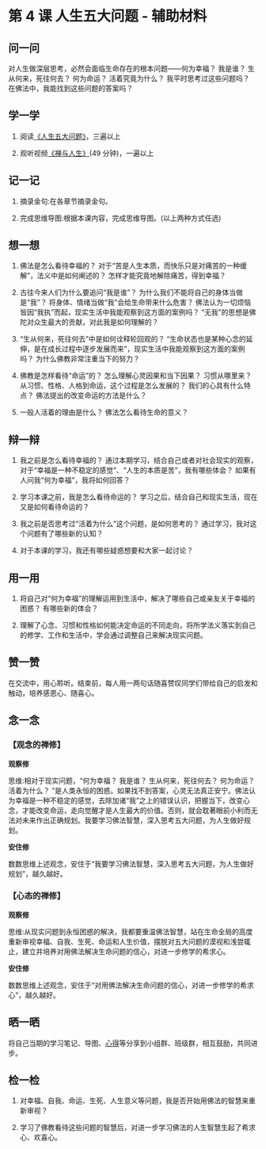 # 第 4 课 人生五大问题 - 辅助材料

## 问一问

对人生做深层思考，必然会面临生命存在的根本问题——何为幸福？
我是谁？
生从何来，死往何去？
何为命运？
活着究竟为什么？
我平时思考过这些问题吗？
在佛法中，我能找到这些问题的答案吗？

## 学一学

1. 阅读[《人生五大问题》](.)，三遍以上

2. 观听视频[《禅与人生》](https://www.youtube.com/watch?v=WxBLXseDmgc)(49 分钟)，一遍以上

## 记一记

1. 摘录金句:在各章节摘录金句。

2. 完成思维导图:根据本课内容，完成思维导图。(以上两种方式任选)

## 想一想

1. 佛法是怎么看待幸福的？
   对于“苦是人生本质，而快乐只是对痛苦的一种缓解”，法义中是如何阐述的？
   怎样才能究竟地解除痛苦，得到幸福？

2. 古往今来人们为什么要追问“我是谁”？
   为什么我们不能将自己的身体当做是“我”？
   将身体、情绪当做“我”会给生命带来什么危害？
   佛法认为一切烦恼皆因“我执”而起，现实生活中我能观察到这方面的案例吗？
   “无我”的思想是佛陀对众生最大的贡献，对此我是如何理解的？

3. “生从何来，死往何去”中是如何诠释轮回观的？
   “生命状态也是某种心念的延伸，是在成长过程中逐步发展而来”，现实生活中我能观察到这方面的案例吗？
   为什么佛教非常注重当下的努力？

4. 佛教是怎样看待“命运”的？
   怎么理解心灵因果和当下因果？
   习惯从哪里来？
   从习惯、性格、人格到命运，这个过程是怎么发展的？
   我们的心具有什么特点？
   佛法提出的改变命运的方法是什么？

5. 一般人活着的理由是什么？
   佛法怎么看待生命的意义？

## 辩一辩

1. 我之前是怎么看待幸福的？
   通过本期学习，结合自己或者对社会现实的观察，对于“幸福是一种不稳定的感觉”、“人生的本质是苦”，我有哪些体会？
   如果有人问我“何为幸福”，我将如何回答？

2. 学习本课之前，我是怎么看待命运的？
   学习之后，结合自己和现实生活，现在又是如何看待命运的？

3. 我之前是否思考过“活着为什么”这个问题，是如何思考的？
   通过学习，我对这个问题有了哪些新的认知？

4. 对于本课的学习，我还有哪些疑惑想要和大家一起讨论？

## 用一用

1. 将自己对“何为幸福”的理解运用到生活中，解决了哪些自己或亲友关于幸福的困惑？
   有哪些新的体会？

2. 理解了心念、习惯和性格如何能决定命运的不同走向，将所学法义落实到自己的修学、工作和生活中，学会通过调整自己来解决现实问题。

## 赞一赞

在交流中，用心聆听。结束前，每人用一两句话随喜赞叹同学们带给自己的启发和触动，培养感恩心、随喜心。

## 念一念

### 【观念的禅修】

**观察修**

思维:相对于现实问题，“何为幸福？
我是谁？
生从何来，死往何去？
何为命运？
活着为什么？
”是人类永恒的困惑。如果找不到答案，心灵无法真正安宁。佛法认为幸福是一种不稳定的感觉，去除加诸“我”之上的错误认识，把握当下，改变心念，才能改变命运，走向觉醒才是人生最大的价值。否则，就会耽著眼前小利而无法对未来作出正确规划。我要学习佛法智慧，深入思考五大问题，为人生做好规划。

**安住修**

数数思维上述观念，安住于“我要学习佛法智慧，深入思考五大问题，为人生做好规划”，越久越好。

### 【心态的禅修】

**观察修**

思维:从现实问题到永恒困惑的解决，我都要重温佛法智慧，站在生命全局的高度重新审视幸福、自我、生死、命运和人生价值，摆脱对五大问题的漠视和浅尝辄止，建立并培养对用佛法解决生命问题的信心，对进一步修学的希求心。

**安住修**

数数思维上述观念，安住于“对用佛法解决生命问题的信心，对进一步修学的希求心”，越久越好。

## 晒一晒

将自己当期的学习笔记、导图、[心得](share)等分享到小组群、班级群，相互鼓励，共同进步。

## 检一检

1. 对幸福、自我、命运、生死、人生意义等问题，我是否开始用佛法的智慧来重新审视？

2. 学习了佛教看待这些问题的智慧后，对进一步学习佛法的人生智慧生起了希求心、欢喜心。
